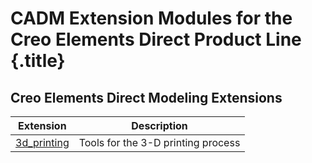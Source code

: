 # CADM Extension Modules for the Creo Elements Direct Product Line {.title}

## Creo Elements Direct Modeling Extensions

| Extension                           | Description                       |
| ----------------------------------- | --------------------------------- |
| [3d_printing](3d_printing/Index.md) | Tools for the 3-D printing process
